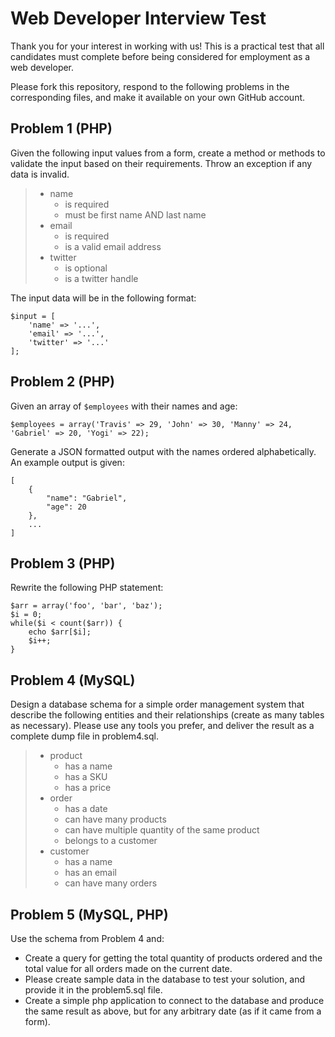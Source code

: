 
Web Developer Interview Test
===================

Thank you for your interest in working with us! This is a practical test that all candidates must complete before being considered for employment as a web developer.

Please fork this repository, respond to the following problems in the corresponding files, and make it available on your own GitHub account.

## Problem 1 (PHP)

Given the following input values from a form, create a method or methods to validate the
input based on their requirements. Throw an exception if any data is invalid.

> - name
>     - is required
>     - must be first name AND last name
> - email
>     - is required
>     - is a valid email address
> - twitter
>     - is optional
>     - is a twitter handle

 The input data will be in the following format:

```
$input = [
    'name' => '...',
    'email' => '...',
    'twitter' => '...'
];
```

## Problem 2 (PHP)

Given an array of `$employees` with their names and age:

```
$employees = array('Travis' => 29, 'John' => 30, 'Manny' => 24, 'Gabriel' => 20, 'Yogi' => 22);
```

Generate a JSON formatted output with the names ordered alphabetically. An example output is given:
```
[
    {
        "name": "Gabriel",
        "age": 20
    },
    ...
]
```

## Problem 3 (PHP)

Rewrite the following PHP statement:
```
$arr = array('foo', 'bar', 'baz');
$i = 0;
while($i < count($arr)) {
    echo $arr[$i];
    $i++;
}
```

## Problem 4 (MySQL)

Design a database schema for a simple order management system that describe the following entities and their relationships (create as many tables as necessary). Please use any tools you prefer, and deliver the result as a complete dump file in problem4.sql.

> - product
>     - has a name
>     - has a SKU
>     - has a price
> - order
>     - has a date
>     - can have many products
>     - can have multiple quantity of the same product
>     - belongs to a customer
> - customer
>     - has a name
>     - has an email
>     - can have many orders

## Problem 5 (MySQL, PHP)

Use the schema from Problem 4 and:

 - Create a query for getting the total quantity of products ordered and the total value for all orders made on the current date.
 - Please create sample data in the database to test your solution, and provide it in the problem5.sql file.
 - Create a simple php application to connect to the database and produce the same result as above, but for any arbitrary date (as if it came from a form).

